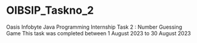 # OIBSIP_Taskno_2
Oasis Infobyte Java Programming Internship Task 2 : Number Guessing Game
This task was completed between 1 August 2023 to 30 August 2023

